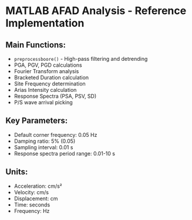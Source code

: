 # MATLAB AFAD Analysis - Reference Implementation

## Main Functions:
- `preprocessboore()` - High-pass filtering and detrending
- PGA, PGV, PGD calculations
- Fourier Transform analysis
- Bracketed Duration calculation
- Site Frequency determination
- Arias Intensity calculation
- Response Spectra (PSA, PSV, SD)
- P/S wave arrival picking

## Key Parameters:
- Default corner frequency: 0.05 Hz
- Damping ratio: 5% (0.05)
- Sampling interval: 0.01 s
- Response spectra period range: 0.01-10 s

## Units:
- Acceleration: cm/s²
- Velocity: cm/s
- Displacement: cm
- Time: seconds
- Frequency: Hz
